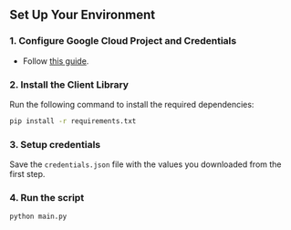 ## Set Up Your Environment

### 1. Configure Google Cloud Project and Credentials

- Follow [this guide](https://developers.google.com/drive/api/quickstart/python).

### 2. Install the Client Library

Run the following command to install the required dependencies:

```bash
pip install -r requirements.txt
```

### 3. Setup credentials

Save the `credentials.json` file with the values you downloaded from the first step.

### 4. Run the script

```bash
python main.py
```
